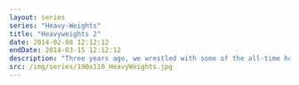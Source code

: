```yaml
---
layout: series
series: "Heavy-Weights"
title: "Heavyweights 2"
date: 2014-02-08 12:12:12
endDate: 2014-03-15 12:12:12
description: "Three years ago, we wrestled with some of the all-time heavyweight questions to faith: big, hairy questions about science, history, suffering, judgement, hypocrisy and grace. Now it's time for the rematch. Join us as we go head to head with the big ones."
src: /img/series/190x110_HeavyWeights.jpg
---
```


